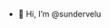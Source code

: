 - 👋 Hi, I’m @sundervelu
<!---
- 👀 I’m interested in ...
- 🌱 I’m currently learning ...
- 💞️ I’m looking to collaborate on ...
- 📫 How to reach me ...
--->
<!---
sundervelu/sundervelu is a ✨ special ✨ repository because its `README.md` (this file) appears on your GitHub profile.
You can click the Preview link to take a look at your changes.
--->
